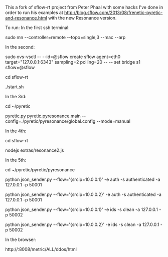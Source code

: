 This a fork of sflow-rt project from Peter Phaal with some hacks I've done in order to run his examples at http://blog.sflow.com/2013/08/frenetic-pyretic-and-resonance.html with the new Resonance version.

To run:
In the first ssh terminal:

sudo mn --controller=remote --topo=single,3 --mac --arp

In the second:

sudo ovs-vsctl -- --id=@sflow create sflow agent=eth0  target=\"127.0.0.1:6343\" sampling=2 polling=20 -- -- set bridge s1 sflow=@sflow

cd sflow-rt

./start.sh

In the 3rd:

cd ~/pyretic

pyretic.py pyretic.pyresonance.main --config=./pyretic/pyresonance/global.config --mode=manual

In the 4th:

cd sflow-rt

nodejs extras/resonance2.js

In the 5th:

cd ~/pyretic/pyretic/pyresonance

python json_sender.py --flow='{srcip=10.0.0.1}' -e auth -s authenticated -a 127.0.0.1 -p 50001

python json_sender.py --flow='{srcip=10.0.0.2}' -e auth -s authenticated -a 127.0.0.1 -p 50001

python json_sender.py --flow='{srcip=10.0.0.1}' -e ids -s clean -a 127.0.0.1 -p 50002

python json_sender.py --flow='{srcip=10.0.0.2}' -e ids -s clean -a 127.0.0.1 -p 50002


In the browser:

http://<IP Address of VM>:8008/metric/ALL/ddos/html



